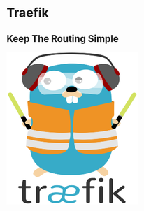 # Traefik
## Keep The Routing Simple

<img src="data/img/traefik_logo.png" width="300" height="350">

<!-- link -->
